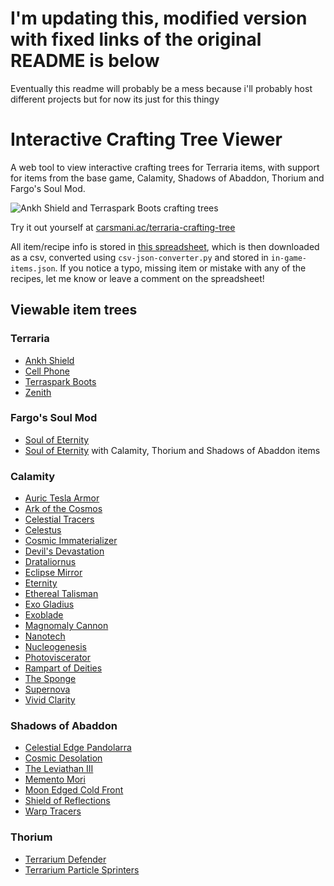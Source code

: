 # I'm updating this, modified version with fixed links of the original README is below
Eventually this readme will probably be a mess because i'll probably host different projects but for now its just for this thingy
# Interactive Crafting Tree Viewer

A web tool to view interactive crafting trees for Terraria items, with support for items from the base game, Calamity, Shadows of Abaddon, Thorium and Fargo's Soul Mod.

![Ankh Shield and Terraspark Boots crafting trees](https://i.imgur.com/teAoY1e.jpeg)

Try it out yourself at [carsmani.ac/terraria-crafting-tree](https://carsmani.ac/terraria-crafting-tree/)

All item/recipe info is stored in [this spreadsheet](https://docs.google.com/spreadsheets/d/1FiOxJA6pddiJBczLjyJC18MeN1E6jUv0p07iz6CuVzA/edit?usp=sharing), which is then downloaded as a csv, converted using `csv-json-converter.py` and stored in `in-game-items.json`. If you notice a typo, missing item or mistake with any of the recipes, let me know or leave a comment on the spreadsheet!

## Viewable item trees

### Terraria

- [Ankh Shield](https://terraria.wiki.gg/wiki/Ankh_Shield)
- [Cell Phone](https://terraria.wiki.gg/wiki/Cell_Phone)
- [Terraspark Boots](https://terraria.wiki.gg/wiki/Terraspark_Boots)
- [Zenith](https://terraria.wiki.gg/wiki/Zenith)

### Fargo's Soul Mod

- [Soul of Eternity](https://terrariamods.wiki.gg/wiki/Fargo's_Mod/Soul_of_Eternity)
- [Soul of Eternity](https://terrariamods.wiki.gg/wiki/Fargo's_Mod/Soul_of_Eternity) with Calamity, Thorium and Shadows of Abaddon items

### Calamity

- [Auric Tesla Armor](https://calamitymod.wiki.gg/wiki/Auric_Tesla_armor)
- [Ark of the Cosmos](https://calamitymod.wiki.gg/wiki/Ark_of_the_Cosmos)
- [Celestial Tracers](https://calamitymod.wiki.gg/wiki/Celestial_Tracers)
- [Celestus](https://calamitymod.wiki.gg/wiki/Celestus)
- [Cosmic Immaterializer](https://calamitymod.wiki.gg/wiki/Cosmic_Immaterializer)
- [Devil's Devastation](https://calamitymod.wiki.gg/wiki/Devil%27s_Devastation)
- [Drataliornus](https://calamitymod.wiki.gg/wiki/Drataliornus)
- [Eclipse Mirror](https://calamitymod.wiki.gg/wiki/Eclipse_Mirror)
- [Eternity](https://calamitymod.wiki.gg/wiki/Eternity)
- [Ethereal Talisman](https://calamitymod.wiki.gg/wiki/Ethereal_Talisman)
- [Exo Gladius](https://calamitymod.wiki.gg/wiki/Exo_Gladius)
- [Exoblade](https://calamitymod.wiki.gg/wiki/Exoblade)
- [Magnomaly Cannon](https://calamitymod.wiki.gg/wiki/Magnomaly_Cannon)
- [Nanotech](https://calamitymod.wiki.gg/wiki/Nanotech)
- [Nucleogenesis](https://calamitymod.wiki.gg/wiki/Nucleogenesis)
- [Photoviscerator](https://calamitymod.wiki.gg/wiki/Photoviscerator)
- [Rampart of Deities](https://calamitymod.wiki.gg/wiki/Rampart_of_Deities)
- [The Sponge](https://calamitymod.wiki.gg/wiki/The_Sponge)
- [Supernova](https://calamitymod.wiki.gg/wiki/Supernova)
- [Vivid Clarity](https://calamitymod.wiki.gg/wiki/Vivid_Clarity)

### Shadows of Abaddon

- [Celestial Edge Pandolarra](https://shadowsofabaddon.wiki.gg/wiki/Celestial_Edge_Pandolarra)
- [Cosmic Desolation](https://shadowsofabaddon.wiki.gg/wiki/Cosmic_Desolation)
- [The Leviathan III](https://shadowsofabaddon.wiki.gg/wiki/The_Leviathan_III)
- [Memento Mori](https://shadowsofabaddon.wiki.gg/wiki/Memento_Mori)
- [Moon Edged Cold Front](https://shadowsofabaddon.wiki.gg/wiki/Moon_Edged_Cold_Front)
- [Shield of Reflections](https://shadowsofabaddon.wiki.gg/wiki/Shield_of_Reflections)
- [Warp Tracers](https://shadowsofabaddon.wiki.gg/wiki/Warp_Tracers)

### Thorium

- [Terrarium Defender](https://thoriummod.wiki.gg/wiki/Terrarium_Defender)
- [Terrarium Particle Sprinters](https://thoriummod.wiki.gg/wiki/Terrarium_Particle_Sprinters)
